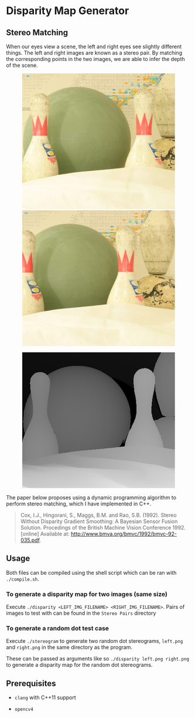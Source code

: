 # Disparity Map Generator

## Stereo Matching

When our eyes view a scene, the left and right eyes see slightly different things. The left and right images are known as a stereo pair. By matching the corresponding points in the two images, we are able to infer the depth of the scene.

<p align="center">
  <img src="Stereo%20Pairs/Pair%202/view1.png" />
  <img src="Stereo%20Pairs/Pair%202/view2.png" />
</p>

<p align="center">
  <img src="Stereo%20Pairs/Pair%202/disp1.png" />
</p>

The paper below proposes using a dynamic programming algorithm to perform stereo matching, which I have implemented in C++.

> Cox, I.J., Hingorani, S., Maggs, B.M. and Rao, S.B. (1992). Stereo Without Disparity Gradient Smoothing: A Bayesian Sensor Fusion Solution. Procedings of the British Machine Vision Conference 1992. [online] Available at: http://www.bmva.org/bmvc/1992/bmvc-92-035.pdf.

## Usage

Both files can be compiled using the shell script which can be ran with `./compile.sh`.

### To generate a disparity map for two images (same size)
Execute `./disparity <LEFT_IMG_FILENAME> <RIGHT_IMG_FILENAME>`.
Pairs of images to test with can be found in the `Stereo Pairs` directory

### To generate a random dot test case
Execute `./stereogram` to generate two random dot stereograms, `left.png` and `right.png` in the same directory as the program.

These can be passed as arguments like so `./disparity left.png right.png` to generate a disparity map for the random dot stereograms.

## Prerequisites

* `clang` with C++11 support

* `opencv4`
